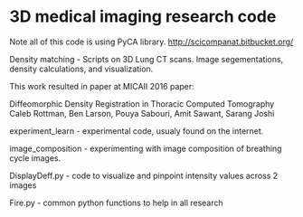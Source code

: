 # 3D medical imaging research code 

Note all of this code is using PyCA library. http://scicompanat.bitbucket.org/

Density matching - Scripts on 3D Lung CT scans. Image segementations, density calculations, and visualization. 

This work resulted in paper at MICAII 2016 paper: 

Diffeomorphic Density Registration in Thoracic Computed Tomography
Caleb Rottman, Ben Larson, Pouya Sabouri, Amit Sawant, Sarang Joshi

experiment_learn - experimental code, usualy found on the internet. 

image_composition - experimenting with image composition of breathing cycle images. 

DisplayDeff.py - code to visualize and pinpoint intensity values across 2 images 

Fire.py - common python functions to help in all research